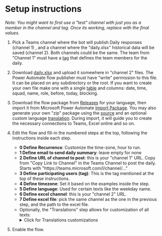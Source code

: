 # Setup instructions
*Note: You might want to first use a "test" channel with just you as a member in the channel and tag. Once its working, replace with the final values.*

1. Pick a Teams channel where the bot will publish Daily responses (channel 1) , and a channel where the "daily.xlsx" historical data will be saved (channel 2). Both channels could be the same. The team from "Channel 1" must have a [tag](https://support.microsoft.com/en-us/office/using-tags-in-microsoft-teams-667bd56f-32b8-4118-9a0b-56807c96d91e) that defines the team members for the daily.

2. Download [daily.xlsx](https://github.com/zmandel/dailybot/blob/main/setup/daily.xlsx) and upload it somewhere in "channel 2" files. The Power Automate flow publisher must have "write" permission to this file. It can be placed on any subdirectory or the root. If you want to create your own file make one with a single [table](https://support.microsoft.com/en-us/office/overview-of-excel-tables-7ab0bb7d-3a9e-4b56-a3c9-6c94334e492c) and columns: date, time, squad, name, role, before, today, blocking.

3.  Download the flow package from [Releases](https://github.com/zmandel/dailybot/releases) for your language, then import it from Microsoft Power Automate [Import Package](https://learn.microsoft.com/en-us/power-automate/export-import-flow-non-solution#import-a-flow). You may also generate your own "zip" package using the [source](https://github.com/zmandel/dailybot/tree/main/flow) and an optional custom language [translation](https://github.com/zmandel/dailybot/tree/main/translations). During import, it will guide you to create the necessary connections to Teams, Excel online and so on. 

4.  Edit the flow and fill-in the numbered steps at the top, following the instructions inside each step.
    - **0 Define Recurrence**: Customize the time-zone, hour to run.
    - **1 Define email to send daily summary**: leave empty for none
    - **2 Define URL of channel to post**: this is your "channel 1" URL. Copy from "Copy Link to Channel" in the Teams Channel to post the daily. Starts with "https<span>://teams.microsoft.com/l/channel/..."
    - **3 Define participating users (tag)**: This is the tag mentioned at the top of these instructions.
    - **4 Define timezone**: Set it based on the examples inside the step.
    - **5 Define language**: Used for certain texts like the weekday name.
    - **6 Define excel channel**:  this is your "channel 2" URL.
    - **7 Define excel file**: pick the same channel as the one in the previous step, and the path to the excel file.
    - Optionally, the "Translations" step allows for customization of all texts:
        <details><summary>Click for Translations customizations</summary>
        - deadlineAlert, obligatoryFieldError, achievedBeforeQuestion, goalsTodayQuestion, placeholderBlocking, blockersQuestion, sendButton: For the "Daily" form sent to each team member.<br>
        - thankyouAfterSend, expiredTimeAlertPre, expiredTimeAlertMiddleLink, expiredTimeAlertPost: For the reply after the user sends the form.<br>
        - achievedBeforeTitle, goalsTodayTitle, blockersTitle: For the post the bot makes for each filled form.<br>
        - replyToUserPre, replyToUserLink, replyToUserPost: For the bot reply to the user, listing their post link and goals for today.<br>
        - nameField: For the name column in the table posted to the channel.<br>
        - prefixNothing: prefix text for detecting single-words in "blockers" that should be ignored, like "none", "ning" (for ninguno/ningun/ninguna in spanish) etc.<br>
        </details>

5. Enable the flow.
